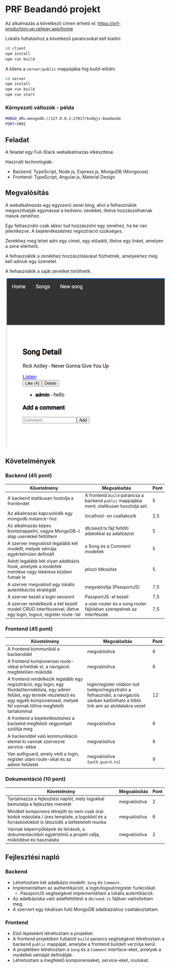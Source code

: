 # PRF Beadandó projekt

Az alkalmazás a következő címen érhető el: https://prf-production.up.railway.app/home

Lokális futtatáshoz a következő parancsokat kell kiadni:

```bash
cd client
npm install
npm run build
```

A kliens a `server/public` mappájába fog build-elődni.

```bash
cd server
npm install
npm run build
npm run start
```

### Környezeti változók - példa

```bash
MONGO_URL=mongodb://127.0.0.1:27017/kndqji-beadando
PORT=3001
```

## Feladat

A feladat egy Full-Stack webalkalmazás elkészítése.

Használt technológiák:

- Backend: TypeScript, Node.js, Express.js, MongoDB (Mongoose)
- Frontend: TypeScript, Angular.js, Material Design

## Megvalósítás

A webalkalmazás egy egyszerű zenei blog, ahol a felhasználók megoszthatják egymással a kedvenc zenéiket, illetve hozzászólhatnak mások zenéihez.

Egy felhasználó csak akkor tud hozzászólni egy zenéhez, ha be van jelentkezve. A bejelentkezéshez regisztráció szükséges.

Zenékhez meg lehet adni egy címet, egy előadót, illetve egy linket, amelyen a zene elérhető.

A felhasználók a zenékhez hozzászólásokat fűzhetnek, amelyekhez meg kell adniuk egy üzenetet.

A felhasználók a saját zenéiket törölhetik.

![screenshots](./prf-bead-pelda.png)

## Követelmények

### Backend (45 pont)

| Követelmény                                                                                                  | Megvalósítás                                                                             | Pont |
| ------------------------------------------------------------------------------------------------------------ | ---------------------------------------------------------------------------------------- | ---- |
| A backend statikusan hostolja a frontendet                                                                   | A frontend `build` parancsa a backend `public` mappájába ment, statikusan hosztolja azt. | 5    |
| Az alkalmazás kapcsolódik egy mongodb instance-hoz                                                           | localhost-on csatlakozik                                                                 | 2,5  |
| Az alkalmazás képes bootstrappelni, vagyis MongoDB-t alap userekkel feltölteni                               | db/seed.ts fájl feltölti adatokkal az adatbázist                                         | 5    |
| A szerver megvalósít legalább két modellt, melyek sémája egyértelműen definiált                              | a Song és a Comment modellek                                                             | 5    |
| Adott legalább két olyan adatbázis hook, amelyek a modellek mentése vagy lekérése közben futnak le           | jelszó titkosítás                                                                        | 5    |
| A szerver megvalósít egy lokális autentikációs stratégiát                                                    | megvalósítja (PassportJS)                                                                | 7,5  |
| A szerver kezeli a login sessiont                                                                            | PassportJS-el kezeli                                                                     | 7,5  |
| A szerver rendelkezik a két kezelt modell CRUD interfészeivel, illetve egy login, logout, register route-tal | a user.router és a song.router fájlokban szerepelnek az interfészek                      | 7,5  |

### Frontend (45 pont)

| Követelmény                                                                                                                                                                                              | Megvalósítás                                                                                                                         | Pont |
| -------------------------------------------------------------------------------------------------------------------------------------------------------------------------------------------------------- | ------------------------------------------------------------------------------------------------------------------------------------ | ---- |
| A frontend kommunikál a backenddel                                                                                                                                                                       | megvalósítva                                                                                                                         | 6    |
| A frontend komponensei route-okkal érhetőek el, a navigáció megfelelően működik                                                                                                                          | megvalósítva                                                                                                                         | 6    |
| A frontend rendelkezik legalább egy regisztráció, egy login, egy főoldal/terméklista, egy admin felület, egy termék részletező és egy egyéb komponenssel, melyek fel vannak töltve megfelelő tartalommal | login/register oldalon tud belépni/regisztrálni a felhasználó, a navigációs sávban kattintható a többi link ami az aloldalakra vezet | 12   |
| A frontend a bejelentkezéshez a backend megfelelő végpontjait szólítja meg                                                                                                                               | megvalósítva                                                                                                                         | 6    |
| A backenddel való kommunikáció elemei ki vannak szervezve service-ekbe                                                                                                                                   | megvalósítva                                                                                                                         | 6    |
| Van authguard, amely védi a login, register utáni route-okat és az admin felületét                                                                                                                       | megvalósítva (`auth.guard.ts`)                                                                                                       | 9    |

### Dokumentáció (10 pont)

| Követelmény                                                                                                                                  | Megvalósítás | Pont |
| -------------------------------------------------------------------------------------------------------------------------------------------- | ------------ | ---- |
| Tartalmazza a fejlesztési naplót, mely logokkal bemutatja a fejlesztés menetét                                                               | megvalósítva | 2    |
| Mindkét komponens létrejött és nem csak órai kódok másolata / üres template, a logokból és a forráskódokból is látszódik a befektetett munka | megvalósítva | 6    |
| Vannak képernyőképek és leírások, a dokumentációból egyértelmű a projekt célja, működése és használata                                       | megvalósítva | 2    |

## Fejlesztési napló

### Backend

- Létrehoztam két adatbázis modellt: `Song` és `Comment`.
- Implementáltam az authentikációt, a login/logout/register funkciókat.
  - PassportJS segítségével implementáltam a lokális autentikációt.
- Az adatbázisba való adatfeltöltést a `db/seed.ts` fájlban valósítottam meg.
- A szervert egy lokálisan futó MongoDB adatbázishoz csatlakoztattam.

### Frontend

- Első lépésként létrehoztam a projektet.
- A frontend projektben futtatott `build` parancs segítségével létrehoztam a backend `public` mappáját, amelybe a frontend buildelt verziója kerül.
- A projektben létrehoztam a `Song` és a `Comment` interface-eket, amelyek a modellek sémáját definiálják.
- Létrehoztam a megfelelő komponenseket, service-eket, routokat.
